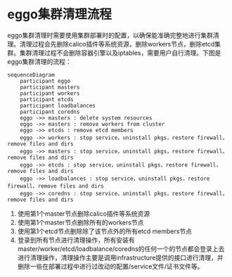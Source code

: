 # eggo集群清理流程

eggo集群清理时需要使用集群部署时的配置，以确保能准确完整地进行集群清理。清理过程会先删除calico插件等系统资源，删除workers节点，删除etcd集群。集群清理过程不会删除容器引擎以及iptables，需要用户自行清理。下图是eggo集群清理的流程：

~~~mermaid
sequenceDiagram
    participant eggo
    participant masters
    participant workers
    participant etcds
    participant loadbalances
    participant coredns
    eggo ->> masters : delete system resources
    eggo ->> masters : remove workers from cluster
    eggo ->> etcds : remove etcd members
    eggo ->> workers : stop service，uninstall pkgs，restore firewall，remove files and dirs
    eggo ->> masters : stop service，uninstall pkgs，restore firewall，remove files and dirs
    eggo ->> etcds : stop service，uninstall pkgs，restore firewall，remove files and dirs
    eggo ->> loadbalances : stop service，uninstall pkgs，restore firewall，remove files and dirs
    eggo ->> coredns : stop service，uninstall pkgs，restore firewall，remove files and dirs
~~~

1. 使用第1个master节点删除calico插件等系统资源
2. 使用第1个master节点删除所有的workers节点
3. 使用第1个etcd节点删除除了该节点外的所有etcd members节点
4. 登录到所有节点进行清理操作，所有安装有master/worker/etcd/loadbalance/coredns的任何一个的节点都会登录上去进行清理操作，清理操作主要是调用infrastructure提供的接口进行清理，并删除一些在部署过程中进行过改动的配置/service文件/证书文件等。